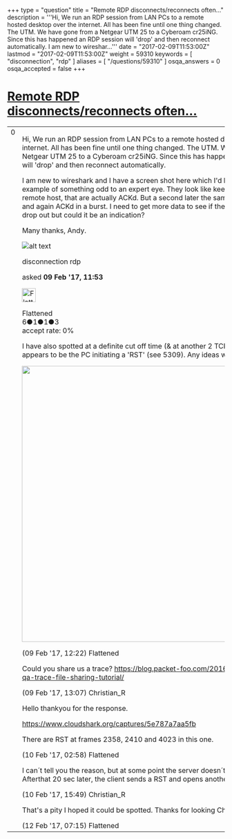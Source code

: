 +++
type = "question"
title = "Remote RDP disconnects/reconnects often..."
description = '''Hi, We run an RDP session from LAN PCs to a remote hosted desktop over the internet. All has been fine until one thing changed. The UTM. We have gone from a Netgear UTM 25 to a Cyberoam cr25iNG. Since this has happened an RDP session will &#x27;drop&#x27; and then reconnect automatically. I am new to wireshar...'''
date = "2017-02-09T11:53:00Z"
lastmod = "2017-02-09T11:53:00Z"
weight = 59310
keywords = [ "disconnection", "rdp" ]
aliases = [ "/questions/59310" ]
osqa_answers = 0
osqa_accepted = false
+++

<div class="headNormal">

# [Remote RDP disconnects/reconnects often...](/questions/59310/remote-rdp-disconnectsreconnects-often)

</div>

<div id="main-body">

<div id="askform">

<table id="question-table" style="width:100%;"><colgroup><col style="width: 50%" /><col style="width: 50%" /></colgroup><tbody><tr class="odd"><td style="width: 30px; vertical-align: top"><div class="vote-buttons"><div id="post-59310-score" class="post-score" title="current number of votes">0</div><div id="favorite-count" class="favorite-count"></div></div></td><td><div id="item-right"><div class="question-body"><p>Hi, We run an RDP session from LAN PCs to a remote hosted desktop over the internet. All has been fine until one thing changed. The UTM. We have gone from a Netgear UTM 25 to a Cyberoam cr25iNG. Since this has happened an RDP session will 'drop' and then reconnect automatically.</p><p>I am new to wireshark and I have a screen shot here which I'd like to use as an example of something odd to an expert eye. They look like keep alives from the remote host, that are actually ACKd. But a second later the same keep alive is sent and again ACKd in a burst. I need to get more data to see if these conincide with drop out but could it be an indication?</p><p>Many thanks, Andy.</p><p><img src="https://osqa-ask.wireshark.org/upfiles/sue.jpg" alt="alt text" /></p></div><div id="question-tags" class="tags-container tags">disconnection rdp</div><div id="question-controls" class="post-controls"></div><div class="post-update-info-container"><div class="post-update-info post-update-info-user"><p>asked <strong>09 Feb '17, 11:53</strong></p><img src="https://secure.gravatar.com/avatar/560674e2eaa3877c5a08ade21982d04c?s=32&amp;d=identicon&amp;r=g" class="gravatar" width="32" height="32" alt="Flattened&#39;s gravatar image" /><p>Flattened<br />
<span class="score" title="6 reputation points">6</span><span title="1 badges"><span class="badge1">●</span><span class="badgecount">1</span></span><span title="1 badges"><span class="silver">●</span><span class="badgecount">1</span></span><span title="3 badges"><span class="bronze">●</span><span class="badgecount">3</span></span><br />
<span class="accept_rate" title="Rate of the user&#39;s accepted answers">accept rate:</span> <span title="Flattened has no accepted answers">0%</span></p></img></div></div><div id="comments-container-59310" class="comments-container"><span id="59311"></span><div id="comment-59311" class="comment"><div id="post-59311-score" class="comment-score"></div><div class="comment-text"><p>I have also spotted at a definite cut off time (&amp; at another 2 TCP streams so far what appears to be the PC initiating a 'RST' (see 5309). Any ideas why this would be?</p><p><img src="https://osqa-ask.wireshark.org/upfiles/sue2.jpg" width="640" /></p></div><div id="comment-59311-info" class="comment-info"><span class="comment-age">(09 Feb '17, 12:22)</span> Flattened</div></div><span id="59312"></span><div id="comment-59312" class="comment"><div id="post-59312-score" class="comment-score"></div><div class="comment-text"><p>Could you share us a trace? <a href="https://blog.packet-foo.com/2016/11/the-wireshark-qa-trace-file-sharing-tutorial/">https://blog.packet-foo.com/2016/11/the-wireshark-qa-trace-file-sharing-tutorial/</a></p></div><div id="comment-59312-info" class="comment-info"><span class="comment-age">(09 Feb '17, 13:07)</span> Christian_R</div></div><span id="59323"></span><div id="comment-59323" class="comment"><div id="post-59323-score" class="comment-score"></div><div class="comment-text"><p>Hello thankyou for the response.</p><p><a href="https://www.cloudshark.org/captures/5e787a7aa5fb">https://www.cloudshark.org/captures/5e787a7aa5fb</a></p><p>There are RST at frames 2358, 2410 and 4023 in this one.</p></div><div id="comment-59323-info" class="comment-info"><span class="comment-age">(10 Feb '17, 02:58)</span> Flattened</div></div><span id="59340"></span><div id="comment-59340" class="comment"><div id="post-59340-score" class="comment-score"></div><div class="comment-text"><p>I can´t tell you the reason, but at some point the server doesn´t answer anymore. Afterthat 20 sec later, the client sends a RST and opens another session.</p></div><div id="comment-59340-info" class="comment-info"><span class="comment-age">(10 Feb '17, 15:49)</span> Christian_R</div></div><span id="59353"></span><div id="comment-59353" class="comment"><div id="post-59353-score" class="comment-score"></div><div class="comment-text"><p>That's a pity I hoped it could be spotted. Thanks for looking Christian. Andy</p></div><div id="comment-59353-info" class="comment-info"><span class="comment-age">(12 Feb '17, 07:15)</span> Flattened</div></div></div><div id="comment-tools-59310" class="comment-tools"></div><div class="clear"></div><div id="comment-59310-form-container" class="comment-form-container"></div><div class="clear"></div></div></td></tr></tbody></table>

</div>

</div>

